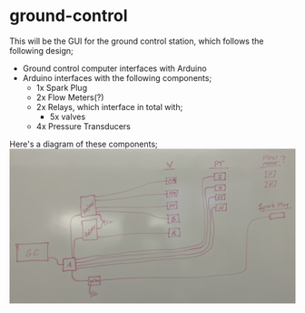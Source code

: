 # ground-control
This will be the GUI for the ground control station, which follows the following design;

- Ground control computer interfaces with Arduino
- Arduino interfaces with the following components;
  - 1x Spark Plug
  - 2x Flow Meters(?)
  - 2x Relays, which interface in total with;
    - 5x valves
  - 4x Pressure Transducers

Here's a diagram of these components;
![Ground control diagram](diagram.jpeg "Ground control diagram")